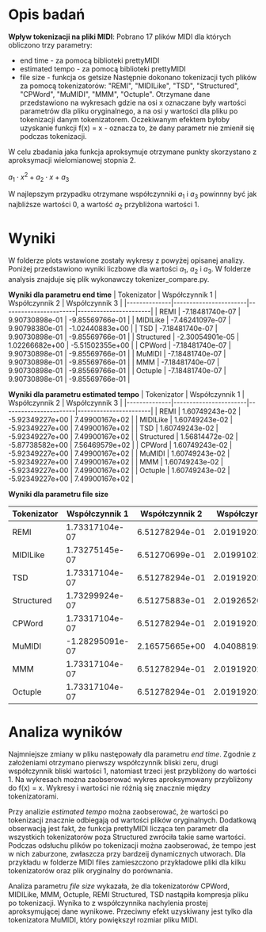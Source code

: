 # **Opis badań**
**Wpływ tokenizacji na pliki MIDI**:
Pobrano 17 plików MIDI dla których obliczono trzy parametry:
* end time - za pomocą biblioteki prettyMIDI
* estimated tempo - za pomocą biblioteki prettyMIDI
* file size - funkcja os getsize
Następnie dokonano tokenizacji tych plików za pomocą tokenizatorów: "REMI", "MIDILike", "TSD", "Structured", "CPWord", "MuMIDI", "MMM", "Octuple".
Otrzymane dane przedstawiono na wykresach gdzie na osi x oznaczane były wartości parametrów dla pliku oryginalnego, a na osi y wartości dla pliku po tokenizacji danym tokenizatorem. Oczekiwanym efektem byłoby uzyskanie funkcji f(x) = x - oznacza to, że dany parametr nie zmienił się podczas tokenizacji. 

W celu zbadania jaka funkcja aproksymuje otrzymane punkty skorzystano z aproksymacji wielomianowej stopnia 2.

$a_1 \cdot x^2 + a_2 \cdot x + a_3$

W najlepszym przypadku otrzymane współczynniki $a_1$ i $a_3$ powinnny być jak najbliższe wartości 0, a wartość $a_2$ przybliżona wartości 1. 

# **Wyniki**
W folderze plots wstawione zostały wykresy z powyżej opisanej analizy. Poniżej przedstawiono wyniki liczbowe dla wartości $a_1$, $a_2$ i $a_3$. W folderze analysis znajduje się plik wykonawczy tokenizer_compare.py.

**Wyniki dla parametru end time**
| Tokenizator  | Współczynnik 1        | Współczynnik 2        | Współczynnik 3        |
|--------------|-----------------------|-----------------------|-----------------------|
| REMI         | -7.18481740e-07       | 9.90730898e-01        | -9.85569766e-01       |
| MIDILike     | -7.46241097e-07       | 9.90798380e-01        | -1.02440883e+00       |
| TSD          | -7.18481740e-07       | 9.90730898e-01        | -9.85569766e-01       |
| Structured   | -2.30054901e-05       | 1.02266682e+00        | -5.51502355e+00       |
| CPWord       | -7.18481740e-07       | 9.90730898e-01        | -9.85569766e-01       |
| MuMIDI       | -7.18481740e-07       | 9.90730898e-01        | -9.85569766e-01       |
| MMM          | -7.18481740e-07       | 9.90730898e-01        | -9.85569766e-01       |
| Octuple      | -7.18481740e-07       | 9.90730898e-01        | -9.85569766e-01       |

**Wyniki dla parametru estimated tempo**
| Tokenizator  | Współczynnik 1        | Współczynnik 2        | Współczynnik 3        |
|--------------|-----------------------|-----------------------|-----------------------|
| REMI         | 1.60749243e-02        | -5.92349227e+00       | 7.49900167e+02        |
| MIDILike     | 1.60749243e-02        | -5.92349227e+00       | 7.49900167e+02        |
| TSD          | 1.60749243e-02        | -5.92349227e+00       | 7.49900167e+02        |
| Structured   | 1.56814472e-02        | -5.87738582e+00       | 7.56469579e+02        |
| CPWord       | 1.60749243e-02        | -5.92349227e+00       | 7.49900167e+02        |
| MuMIDI       | 1.60749243e-02        | -5.92349227e+00       | 7.49900167e+02        |
| MMM          | 1.60749243e-02        | -5.92349227e+00       | 7.49900167e+02        |
| Octuple      | 1.60749243e-02        | -5.92349227e+00       | 7.49900167e+02        |

**Wyniki dla parametru file size**

| Tokenizator  | Współczynnik 1        | Współczynnik 2        | Współczynnik 3        |
|--------------|-----------------------|-----------------------|-----------------------|
| REMI         | 1.73317104e-07        | 6.51278294e-01        | 2.01919202e+03        |
| MIDILike     | 1.73275145e-07        | 6.51270699e-01        | 2.01991022e+03        |
| TSD          | 1.73317104e-07        | 6.51278294e-01        | 2.01919202e+03        |
| Structured   | 1.73299924e-07        | 6.51275883e-01        | 2.01926520e+03        |
| CPWord       | 1.73317104e-07        | 6.51278294e-01        | 2.01919202e+03        |
| MuMIDI       | -1.28295091e-07       | 2.16575665e+00        | 4.04088193e+03        |
| MMM          | 1.73317104e-07        | 6.51278294e-01        | 2.01919202e+03        |
| Octuple      | 1.73317104e-07        | 6.51278294e-01        | 2.01919202e+03        |


# **Analiza wyników**
Najmniejsze zmiany w pliku następowały dla parametru *end time*. Zgodnie z założeniami otrzymano pierwszy współczynnik bliski zeru, drugi współczynnik bliski wartości 1, natomiast trzeci jest przybliżony do wartości 1. Na wykresach można zaobserować wykres aproksymowany przybliżony do f(x) = x. Wykresy i wartości nie różnią się znacznie między tokenizatorami. 

Przy analizie *estimated tempo* można zaobserować, że wartości po tokenizacji znacznie odbiegają od wartości plików oryginalnych. Dodatkową obserwacją jest fakt, że funkcja prettyMIDI licząca ten parametr dla wszystkich tokenizatorów poza Structured zwróciła takie same wartości. Podczas odsłuchu plików po tokenizacji można zaobserować, że tempo jest w nich zaburzone, zwłaszcza przy bardzeij dynamicznych utworach. Dla przykładu w folderze MIDI files zamieszczono przykładowe pliki dla kilku tokenizatorów oraz plik oryginalny do porównania.

Analiza parametru *file size* wykazała, że dla tokenizatorów CPWord, MIDILike, MMM, Octuple, REMI
Structured, TSD nastąpiła kompresja pliku po tokenizacji. Wynika to z współczynnika nachylenia prostej aproksymującej dane wynikowe. Przeciwny efekt uzyskiwany jest tylko dla tokenizatora MuMIDI, który powiększył rozmiar pliku MIDI.



